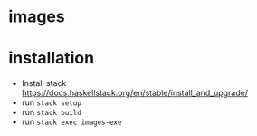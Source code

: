 # images

# installation

- Install stack https://docs.haskellstack.org/en/stable/install_and_upgrade/
- run `stack setup`
- run `stack build`
- run `stack exec images-exe`
